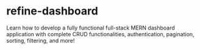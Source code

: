 # refine-dashboard
Learn how to develop a fully functional full-stack MERN dashboard application with complete CRUD functionalities, authentication, pagination, sorting, filtering, and more!
